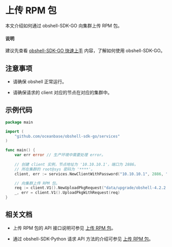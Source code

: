 # 上传 RPM 包

本文介绍如何通过 obshell-SDK-GO 向集群上传 RPM 包。

<main id="notice" type='explain'>
  <h4>说明</h4>
  <p>建议先查看 <a href='100.quickstart-of-go.md'>obshell-SDK-GO 快速上手</a> 内容，了解如何使用 obshell-SDK-GO。</p>
</main>

## 注意事项

* 请确保 obshell 正常运行。

* 请确保请求的 client 对应的节点在对应的集群中。

## 示例代码

```go
package main

import (
    "github.com/oceanbase/obshell-sdk-go/services"
)

func main() {
    var err error // 生产环境中需要处理 error。
    
    // 创建 client 实例，节点地址为 '10.10.10.1'，端口为 2886。
    // 所在集群的 root@sys 密码为 '****'。
    client, err := services.NewClientWithPassword("10.10.10.1", 2886, "***")

    // 向集群上传 RPM 包。
    req := client.V1().NewUploadPkgRequest("data/upgrade/obshell-4.2.2.0-xxx.el7.x86_64.rpm")
    _, err = client.V1().UploadPkgWithRequest(req)
}
```

## 相关文档

* 上传 RPM 包的 API 接口说明可参见 [上传 RPM 包](../../400.obshell-api-reference/900.upload-rpm.md)。

* 通过 obshell-SDK-Python 请求 API 方法的介绍可参见 [上传 RPM 包](../100.python/900.upload-rpm-of-python.md)。
